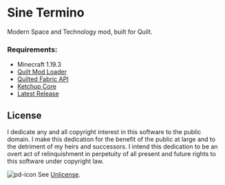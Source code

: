 # Sine Termino

Modern Space and Technology mod, built for Quilt.

### Requirements:
 - Minecraft 1.19.3
 - [Quilt Mod Loader](https://quiltmc.org)
 - [Quilted Fabric API](https://modrinth.com/mod/qsl)
 - [Ketchup Core](https://github.com/LimePotato/ketchup-core/releases)
 - [Latest Release](https://github.com/LimePotato/Sine-Termino/releases)
###

## License

I dedicate any and all copyright interest in this software to the
public domain. I make this dedication for the benefit of the public at
large and to the detriment of my heirs and successors. I intend this
dedication to be an overt act of relinquishment in perpetuity of all
present and future rights to this software under copyright law.

 ![pd-icon](https://user-images.githubusercontent.com/9313366/208296032-a39e4144-ab3d-4abc-af51-074d2ac678fe.png)
 See [Unlicense](./LICENSE.md).
